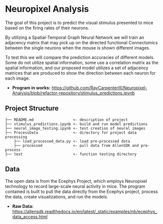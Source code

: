 
# Neuropixel Analysis 
  The goal of this project is to predict the visual stimulus presented to mice based on the firing rates of their neurons. 

  By utilizing a Spatial-Temporal Graph Neural Network we will train an adjacency matrix that may pick up on the directed functional Connectomics between the single neurons when the mouse is shown different images. 
  
  To test this we will compare the prediction accuracies of different models. Some do not utilize spatial information, some use a correlation matrix as the spatial information, and our proposed model utilizes a set of adjacency matrices that are produced to show the direction between each neuron for each image. 

- **Program in works:** https://github.com/RayCarpenterIII/Neuropixel-Analysis/blob/refactor-repository/stimulus_predictions.ipynb

## Project Structure 
```
├── README.md                  <- description of project 
├── stimulus_predictions.ipynb <- build and run model predictions
├── neural_image_testing.ipynb <- test creation of neural images
├── ProcessData                <- directory for project data processing
    ├── load_processed_data.py <- load pre-processed data
    ├── processed              <- pull data from AllenSDK and pre-process
├── test                       <- function testing directory 
```

## Data 
The open data is from the Ecephys Project, which employs Neuropixel technology to record large-scale neural activity in mice. The program contained is built to pull the data directly from the Ecephys project, process the data, create visualizations, and run the models.

- **Raw Data:** https://allensdk.readthedocs.io/en/latest/_static/examples/nb/ecephys_data_access.html
